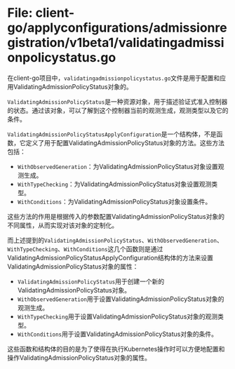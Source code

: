 # File: client-go/applyconfigurations/admissionregistration/v1beta1/validatingadmissionpolicystatus.go

在client-go项目中，`validatingadmissionpolicystatus.go`文件是用于配置和应用ValidatingAdmissionPolicyStatus对象的。

`ValidatingAdmissionPolicyStatus`是一种资源对象，用于描述验证式准入控制器的状态。通过该对象，可以了解到这个控制器当前的观测生成，观测类型以及它的条件。

`ValidatingAdmissionPolicyStatusApplyConfiguration`是一个结构体，不是函数，它定义了用于配置ValidatingAdmissionPolicyStatus对象的方法。这些方法包括：

- `WithObservedGeneration`：为ValidatingAdmissionPolicyStatus对象设置观测生成。
- `WithTypeChecking`：为ValidatingAdmissionPolicyStatus对象设置观测类型。
- `WithConditions`：为ValidatingAdmissionPolicyStatus对象设置条件。

这些方法的作用是根据传入的参数配置ValidatingAdmissionPolicyStatus对象的不同属性，从而实现对该对象的定制化。

而上述提到的`ValidatingAdmissionPolicyStatus`、`WithObservedGeneration`、`WithTypeChecking`、`WithConditions`这几个函数则是通过ValidatingAdmissionPolicyStatusApplyConfiguration结构体的方法来设置ValidatingAdmissionPolicyStatus对象的属性：

- `ValidatingAdmissionPolicyStatus`用于创建一个新的ValidatingAdmissionPolicyStatus对象。
- `WithObservedGeneration`用于设置ValidatingAdmissionPolicyStatus对象的观测生成。
- `WithTypeChecking`用于设置ValidatingAdmissionPolicyStatus对象的观测类型。
- `WithConditions`用于设置ValidatingAdmissionPolicyStatus对象的条件。

这些函数和结构体的目的是为了使得在执行Kubernetes操作时可以方便地配置和操作ValidatingAdmissionPolicyStatus对象的属性。

